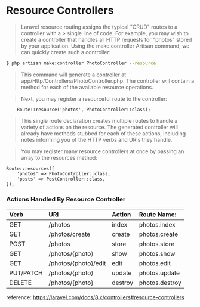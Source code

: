 # Resource Controllers

> Laravel resource routing assigns the typical "CRUD" routes to a controller with a > single line of code. For example, you may wish to create a controller that handles all HTTP requests for "photos" stored by your application. Using the make:controller Artisan command, we can quickly create such a controller:

```bash
$ php artisan make:controller PhotoController --resource
```

> This command will generate a controller at app/Http/Controllers/PhotoController.php. The controller will contain a method for each of the available resource operations.

> Next, you may register a resourceful route to the controller:

```
    Route::resource('photos', PhotoController::class);
```

> This single route declaration creates multiple routes to handle a variety of actions on the resource. The generated controller will already have methods stubbed for each of these actions, including notes informing you of the HTTP verbs and URIs they handle.

> You may register many resource controllers at once by passing an array to the resources method:

```
Route::resources([
    'photos' => PhotoController::class,
    'posts' => PostController::class,
]);
```

### Actions Handled By Resource Controller

| Verb                 | URI                  | Action               | Route Name:          |
|:---------------------|:---------------------|:---------------------|:---------------------|
| GET	               | /photos              |	index	             | photos.index         |
| GET	               | /photos/create	      | create	             | photos.create        |
| POST	               | /photos	          | store	             | photos.store         |
| GET	               | /photos/{photo}	  | show	             | photos.show          |
| GET	               | /photos/{photo}/edit | edit	             | photos.edit          |
| PUT/PATCH            | /photos/{photo}	  | update               | photos.update        |
| DELETE	           | /photos/{photo}	  | destroy	             | photos.destroy       |

reference: https://laravel.com/docs/8.x/controllers#resource-controllers
